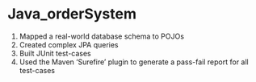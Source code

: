 # Java_orderSystem

1. Mapped a real-world database schema to POJOs
2. Created complex JPA queries
3. Built JUnit test-cases
4. Used the Maven ‘Surefire’ plugin to generate a pass-fail report for all test-cases

